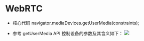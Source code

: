 # WebRTC

- 核心代码
navigator.mediaDevices.getUserMedia(constraints);


- 参考
 getUserMedia API 控制设备的参数及其含义如下：
![](https://static001.geekbang.org/resource/image/f3/8a/f3d578d13b4c21c83b161dae348b8c8a.png)
